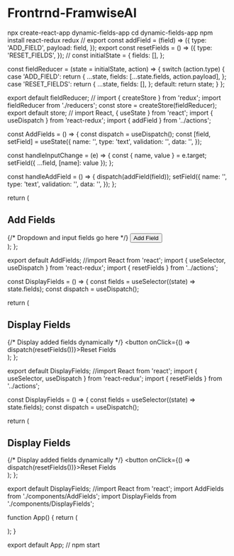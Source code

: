 # Frontrnd-FramwiseAI
npx create-react-app dynamic-fields-app
cd dynamic-fields-app
npm install react-redux redux
//
export const addField = (field) => ({
  type: 'ADD_FIELD',
  payload: field,
});
export const resetFields = () => ({
  type: 'RESET_FIELDS',
});
//
const initialState = {
  fields: [],
};

const fieldReducer = (state = initialState, action) => {
  switch (action.type) {
    case 'ADD_FIELD':
      return {
        ...state,
        fields: [...state.fields, action.payload],
      };
    case 'RESET_FIELDS':
      return {
        ...state,
        fields: [],
      };
    default:
      return state;
  }
};

export default fieldReducer;
//
import { createStore } from 'redux';
import fieldReducer from './reducers';
const store = createStore(fieldReducer);
export default store;
//
import React, { useState } from 'react';
import { useDispatch } from 'react-redux';
import { addField } from '../actions';

const AddFields = () => {
  const dispatch = useDispatch();
  const [field, setField] = useState({
    name: '',
    type: 'text',
    validation: '',
    data: '',
  });

  const handleInputChange = (e) => {
    const { name, value } = e.target;
    setField({ ...field, [name]: value });
  };

  const handleAddField = () => {
    dispatch(addField(field));
    setField({
      name: '',
      type: 'text',
      validation: '',
      data: '',
    });
  };

  return (
    <div>
      <h2>Add Fields</h2>
      {/* Dropdown and input fields go here */}
      <button onClick={handleAddField}>Add Field</button>
    </div>
  );
};

export default AddFields;
//import React from 'react';
import { useSelector, useDispatch } from 'react-redux';
import { resetFields } from '../actions';

const DisplayFields = () => {
  const fields = useSelector((state) => state.fields);
  const dispatch = useDispatch();

  return (
    <div>
      <h2>Display Fields</h2>
      {/* Display added fields dynamically */}
      <button onClick={() => dispatch(resetFields())}>Reset Fields</button>
    </div>
  );
};

export default DisplayFields;
//import React from 'react';
import { useSelector, useDispatch } from 'react-redux';
import { resetFields } from '../actions';

const DisplayFields = () => {
  const fields = useSelector((state) => state.fields);
  const dispatch = useDispatch();

  return (
    <div>
      <h2>Display Fields</h2>
      {/* Display added fields dynamically */}
      <button onClick={() => dispatch(resetFields())}>Reset Fields</button>
    </div>
  );
};

export default DisplayFields;
//import React from 'react';
import AddFields from './components/AddFields';
import DisplayFields from './components/DisplayFields';

function App() {
  return (
    <div>
      <AddFields />
      <DisplayFields />
    </div>
  );
}

export default App;
//
npm start



